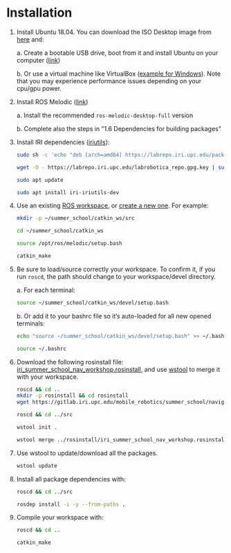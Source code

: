 # Installation

1. Install Ubuntu 18.04. You can download the ISO Desktop image from [here](https://releases.ubuntu.com/18.04/) and:
   
   a. Create a bootable USB drive, boot from it and install Ubuntu on your computer ([link](https://itsfoss.com/install-ubuntu-dual-boot-mode-windows/))
   
   b. Or use a virtual machine like VirtualBox ([example for Windows](https://itsfoss.com/install-linux-in-virtualbox/)). Note that you may experience performance issues depending on your cpu/gpu power.  
2. Install ROS Melodic ([link](http://wiki.ros.org/melodic/Installation/Ubuntu))

   a. Install the recommended `ros-melodic-desktop-full` version

   b. Complete also the steps in "1.6 Dependencies for building packages"

3. Install IRI dependencies ([iriutils](https://gitlab.iri.upc.edu/labrobotica/algorithms/iriutils)):

    ```bash
    sudo sh -c 'echo "deb [arch=amd64] https://labrepo.iri.upc.edu/packages $(lsb_release -cs) main" > /etc/apt/sources.list.d/labrobotica_repo.list'
    
    wget -O - https://labrepo.iri.upc.edu/labrobotica_repo.gpg.key | sudo apt-key add -
    
    sudo apt update
    
    sudo apt install iri-iriutils-dev
    ```

4. Use an existing [ROS workspace](http://wiki.ros.org/catkin/workspaces), or [create a new one](http://wiki.ros.org/catkin/Tutorials/create_a_workspace). For example:

    ```bash
    mkdir -p ~/summer_school/catkin_ws/src

    cd ~/summer_school/catkin_ws

    source /opt/ros/melodic/setup.bash

    catkin_make
    ```

5. Be sure to load/source correctly your workspace. To confirm it, if you run `roscd`, the path should change to your workspace/devel directory. 

   a. For each terminal:
   
      ```bash
      source ~/summer_school/catkin_ws/devel/setup.bash
      ```

   b. Or add it to your bashrc file so it’s auto-loaded for all new opened terminals: 
   
      ```bash
      echo "source ~/summer_school/catkin_ws/devel/setup.bash" >> ~/.bashrc
      
      source ~/.bashrc
      ```

6. Download the following rosinstall file: [iri_summer_school_nav_workshop.rosinstall](../rosinstall/iri_summer_school_nav_workshop.rosinstall), and use [wstool](http://wiki.ros.org/wstool#Using_wstool) to merge it with your workspace.

   ```bash
   roscd && cd ..
   mkdir -p rosinstall && cd rosinstall
   wget https://gitlab.iri.upc.edu/mobile_robotics/summer_school/navigation_workshop/iri_summer_school_nav_workshop_how_to/-/raw/master/rosinstall/iri_summer_school_nav_workshop.rosinstall

   roscd && cd ../src
   
   wstool init .
   
   wstool merge ../rosinstall/iri_summer_school_nav_workshop.rosinstall
   ```

8. Use wstool to update/download all the packages.

   ```bash
   wstool update
   ```

9. Install all package dependencies with:

   ```bash
   roscd && cd ../src

   rosdep install -i -y --from-paths . 
   ```

10. Compile your workspace with:

    ```bash
    roscd && cd .. 

    catkin_make
    ```
